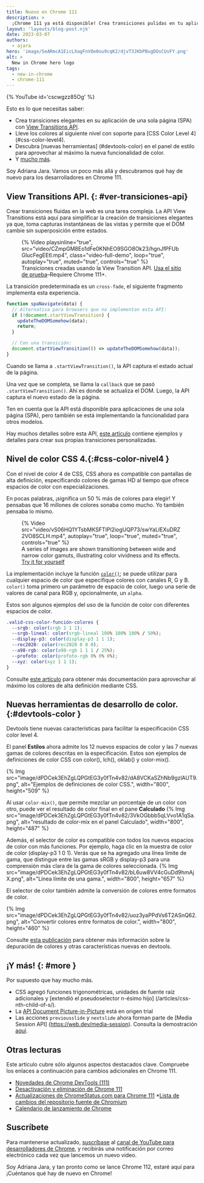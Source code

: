 ```yaml
---
title: Nuevo en Chrome 111
description: >
  ¡Chrome 111 ya está disponible! Crea transiciones pulidas en tu aplicación de una sola página (SPA) con la API View Transitions y lleva los colores al siguiente nivel con soporte para CSS color level 4. Descubra nuevas herramientas en el panel de estilo para aprovechar al máximo la nueva funcionalidad de color, y hay mucho más .
layout: 'layouts/blog-post.njk'
date: 2023-03-07
authors:
  - ajara
hero: 'image/SeARmcA1EicLXagFnVOe0ou9cqK2/djvT3JKbPBugDOsCUsFY.png'
alt: >
  New in Chrome hero logo
tags:
  - new-in-chrome
  - chrome-111
---
```


{% YouTube id='cscwgzz85Og' %}

Esto es lo que necesitas saber:

* Crea transiciones elegantes en su aplicación de una sola página (SPA) con [View Transitions API](#view-transitions-api).
* Lleve los colores al siguiente nivel con soporte para [CSS Color Level 4] (#css-color-level4).
* Descubra [nuevas herramientas] (#devtools-color) en el panel de estilo para aprovechar al máximo la nueva funcionalidad de color.
* Y [mucho más](#more).

Soy Adriana Jara. Vamos un poco más allá y descubramos qué hay de nuevo para los desarrolladores en Chrome 111.
## View Transitions API. {: #ver-transiciones-api}
Crear transiciones fluidas en la web es una tarea compleja.
La API View Transitions está aquí para simplificar la creación de transiciones elegantes ya que, toma capturas instantáneas de las vistas y permite que el DOM cambie sin superposición entre estados.

<figure>
  {% Video
    playsinline="true",
    src="video/CZmpGM8Eo1dFe0KNhEO9SGO8Ok23/hgnJfPFUbGlucFegEEtl.mp4",
    class="video-full-demo",
    loop="true",
    autoplay="true",
    muted="true",
    controls="true"
  %}
  <figcaption>Transiciones creadas usando la View Transition API. <a href="https://http203-playlist.netlify.app/">Usa el sitio de prueba</a>–Requiere Chrome 111+.</figcaption>
</figure>

La transición predeterminada es un `cross-fade`, el siguiente fragmento implementa esta experiencia.

```js
function spaNavigate(data) {
  // Alternativa para browsers que no implementan esta API:
  if (!document.startViewTransition) {
    updateTheDOMSomehow(data);
    return;
  }

  // Con una transición:
  document.startViewTransition(() => updateTheDOMSomehow(data));
}
```


Cuando se llama a `.startViewTransition()`, la API captura el estado actual de la página.

Una vez que se completa, se llama la `callback` que se pasó `.startViewTransition()`. Ahí es donde se actualiza el DOM. Luego, la API captura el nuevo estado de la página.

Ten en cuenta que la API está disponible para aplicaciones de una sola página (SPA), pero también se está implementando la funcionalidad para otros modelos.

Hay muchos detalles sobre esta API, [este artículo](/docs/web-platform/view-transitions/) contiene ejemplos y detalles para crear sus propias transiciones personalizadas.

## Nivel de color CSS 4.{:#css-color-nivel4 }

Con el nivel de color 4 de CSS, CSS ahora es compatible con pantallas de alta definición, especificando colores de gamas HD al tiempo que ofrece espacios de color con especializaciones.

En pocas palabras, ¡significa un 50 % más de colores para elegir! Y pensabas que 16 millones de colores sonaba como mucho. Yo también pensaba lo mismo.

<figure>
  {% Video
    src="video/vS06HQ1YTsbMKSFTIPl2iogUQP73/swYaLIEXuDRZ2VO8SCLH.mp4",
    autoplay="true",
    loop="true",
    muted="true",
    controls="true"
  %}

  <figcaption>
    A series of images are shown transitioning between wide and narrow color
    gamuts, illustrating color vividness and its effects.<br>
    <a href="https://ciechanow.ski/color-spaces/#:~:text=you%20can%20drag%20the%20slider%20to%20see%20how%20the%20extent%20of%20the%20chromaticity%20triangle%20corresponds%20to%20the%20representable%20colors.">Try it for yourself</a>
  </figcaption>
</figure>

La implementación incluye la función [`color()`](https://developer.mozilla.org/docs/Web/CSS/color_value/color); se puede utilizar para cualquier espacio de color que especifique colores con canales R, G y B. `color()` toma primero un parámetro de espacio de color, luego una serie de valores de canal para RGB y, opcionalmente, un `alpha`.

Estos son algunos ejemplos del uso de la función de color con diferentes espacios de color.

```css
.valid-css-color-función-colores {
  --srgb: color(srgb 1 1 1);
  --srgb-lineal: color(srgb-lineal 100% 100% 100% / 50%);
  --display-p3: color(display-p3 1 1 1);
  --rec2020: color(rec2020 0 0 0);
  --a98-rgb: color(a98-rgb 1 1 1 / 25%);
  --profoto: color(profoto-rgb 0% 0% 0%);
  --xyz: color(xyz 1 1 1);
}
```

Consulte [este artículo](/articles/high-definition-css-color-guide/) para obtener más documentación para aprovechar al máximo los colores de alta definición mediante CSS.

## Nuevas herramientas de desarrollo de color.{:#devtools-color }

Devtools tiene nuevas características para facilitar la especificación CSS color level 4.

El panel **Estilos** ahora admite los 12 nuevos espacios de color y las 7 nuevas gamas de colores descritas en la especificación. Estos son ejemplos de definiciones de color CSS con color(), lch(), oklab() y color-mix().

{% Img src="image/dPDCek3EhZgLQPGtEG3y0fTn4v82/dA8VCKaSZhNb9gzlAUT9.png", alt="Ejemplos de definiciones de color CSS.", width="800", height="509" %}

Al usar `color-mix()`, que permite mezclar un porcentaje de un color con otro, puede ver el resultado de color final en el pane **Calculado**
{% Img src="image/dPDCek3EhZgLQPGtEG3y0fTn4v82/3VkOGbbb5qLVvo1A1qSa.png", alt="resultado de color-mix en el panel Calculado", width="800", height="487" %}

Además, el selector de color es compatible con todos los nuevos espacios de color con más funciones. Por ejemplo, haga clic en la muestra de color de color (display-p3 1 0 1). Verás que se ha agregado una línea límite de gama, que distingue entre las gamas sRGB y display-p3 para una comprensión más clara de la gama de colores seleccionada.
{% Img src="image/dPDCek3EhZgLQPGtEG3y0fTn4v82/bL6uw8VV4cGuDd9hmAjX.png", alt="Línea límite de una gama.", width="800", height="657" %}

El selector de color también admite la conversión de colores entre formatos de color.

{% Img src="image/dPDCek3EhZgLQPGtEG3y0fTn4v82/uoz3yaPPdVs6T2ASnQ62.png", alt="Convertir colores entre formatos de color.", width="800", height="460" %}

Consulte [esta publicación](/blog/new-in-devtools-111/) para obtener más información sobre la depuración de colores y otras características nuevas en devtools.


## ¡Y más! {: #more }

Por supuesto que hay mucho más.

* CSS agregó funciones trigonométricas, unidades de fuente raíz adicionales y [extendió el pseudoselector n-ésimo hijo] (/articles/css-nth-child-of-s/).
* La [API Document Picture-in-Picture](/docs/web-platform/document-picture-in-picture/) está en origen trial
* Las acciones `previousslide` y `nextslide` ahora forman parte de [Media Session API] (https://web.dev/media-session). Consulta la demostración [aquí](https://googlechrome.github.io/samples/media-session/slides.html).

## Otras lecturas

Este artículo cubre sólo algunos aspectos destacados clave. Compruebe los enlaces a continuación para cambios adicionales en Chrome 111.

* [Novedades de Chrome DevTools (111)](/blog/new-in-devtools-111/)
* [Desactivación y eliminación de Chrome 111](/blog/deps-rems-111/)
* [Actualizaciones de ChromeStatus.com para Chrome 111](https://www.chromestatus.com/features#milestone%3D108)
*[Lista de cambios del repositorio fuente de Chromium](https://chromium.googlesource.com/chromium/src/+log/110.0.5481.186..111.0.5563.53)
* [Calendario de lanzamiento de Chrome](https://chromiumdash.appspot.com/schedule)

## Suscríbete

Para mantenerse actualizado, [suscríbase](https://goo.gl/6FP1a5) al
[canal de YouTube para desarrolladores de Chrome](https://www.youtube.com/user/ChromeDevelopers/),
y recibirás una notificación por correo electrónico cada vez que lancemos un nuevo video.

Soy Adriana Jara, y tan pronto como se lance Chrome 112, estaré aquí para
¡Cuéntanos qué hay de nuevo en Chrome!
